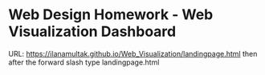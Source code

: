 # Web Design Homework - Web Visualization Dashboard

URL: https://ilanamultak.github.io/Web_Visualization/landingpage.html
then after the forward slash type landingpage.html
